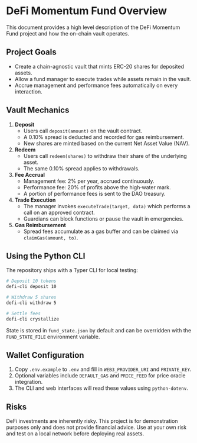 # DeFi Momentum Fund Overview

This document provides a high level description of the DeFi Momentum Fund project and how the on-chain vault operates.

## Project Goals
- Create a chain-agnostic vault that mints ERC-20 shares for deposited assets.
- Allow a fund manager to execute trades while assets remain in the vault.
- Accrue management and performance fees automatically on every interaction.

## Vault Mechanics
1. **Deposit**
   - Users call `deposit(amount)` on the vault contract.
   - A 0.10% spread is deducted and recorded for gas reimbursement.
   - New shares are minted based on the current Net Asset Value (NAV).
2. **Redeem**
   - Users call `redeem(shares)` to withdraw their share of the underlying asset.
   - The same 0.10% spread applies to withdrawals.
3. **Fee Accrual**
   - Management fee: 2% per year, accrued continuously.
   - Performance fee: 20% of profits above the high‑water mark.
   - A portion of performance fees is sent to the DAO treasury.
4. **Trade Execution**
   - The manager invokes `executeTrade(target, data)` which performs a call on an approved contract.
   - Guardians can block functions or pause the vault in emergencies.
5. **Gas Reimbursement**
   - Spread fees accumulate as a gas buffer and can be claimed via `claimGas(amount, to)`.

## Using the Python CLI
The repository ships with a Typer CLI for local testing:
```bash
# Deposit 10 tokens
defi-cli deposit 10

# Withdraw 5 shares
defi-cli withdraw 5

# Settle fees
defi-cli crystallize
```
State is stored in `fund_state.json` by default and can be overridden with the `FUND_STATE_FILE` environment variable.

## Wallet Configuration
1. Copy `.env.example` to `.env` and fill in `WEB3_PROVIDER_URI` and `PRIVATE_KEY`.
2. Optional variables include `DEFAULT_GAS` and `PRICE_FEED` for price oracle integration.
3. The CLI and web interfaces will read these values using `python-dotenv`.

## Risks
DeFi investments are inherently risky. This project is for demonstration purposes only and does not provide financial advice. Use at your own risk and test on a local network before deploying real assets.

